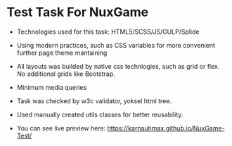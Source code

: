 
# Test Task For NuxGame

- Technologies used for this task: HTML5/SCSS/JS/GULP/Splide
- Using modern practices, such as CSS variables  for more convenient further page theme mantaining
- All layouts was builded by native css technlogies, such as grid or flex. No additional grids like Bootstrap.
- Minimum media queries
- Task was checked by w3c validator, yoksel html tree.
- Used manually created utils classes for better reusability.

- You can see live preview here: https://karnauhmax.github.io/NuxGame-Test/


